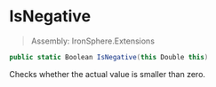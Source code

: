 ﻿

# IsNegative

> Assembly: IronSphere.Extensions

```csharp
public static Boolean IsNegative(this Double this)
```

Checks whether the actual value is smaller than zero.

 